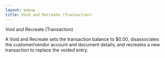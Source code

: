 ```yaml
---
layout: popup
title: Void and Recreate (Transaction)
---
```



Void and Recreate (Transaction)


A Void and Recreate sets the transaction  balance to $0.00, disassociates the customer/vendor account and document  details, and recreates a new transaction to replace the voided entry.
